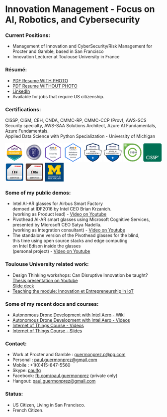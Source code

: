# Innovation Management - Focus on AI, Robotics, and Cybersecurity

### Current Positions:
* Management of Innovation and CyberSecurity/Risk Management for Procter and Gamble, based in San Francisco
* Innovation Lecturer at Toulouse University in France

### Résumé:
* [PDF Resume WITH PHOTO](https://github.com/guermonprez/guermonprez.github.io/blob/master/Paul_Guermonprez_-_Innovation_Manager.pdf?raw=true)
* [PDF Resume WITHOUT PHOTO](https://github.com/guermonprez/guermonprez.github.io/blob/master/Paul_Guermonprez_-_Innovation_Manager_NOPHOTO.pdf?raw=true)
* [LinkedIn](http://www.linkedin.com/in/paulguermonprez)
* Available for jobs that require US citizenship.

### Certifications:
CISSP, CISM, CEH, CNDA, CMMC-RP, CMMC-CCP (Prov), AWS-SCS Security specialty, AWS-SAA Solutions Architect, Azure AI Fundamentals, Azure Fundamentals.<br/>
Applied Data Science with Python Specialization - University of Michigan

<img alt="CMMC-CCP" src="https://raw.githubusercontent.com/guermonprez/guermonprez.github.io/master/badge_CMMC-CCP.png" height=60>
<img alt="CMMC-RP" src="https://raw.githubusercontent.com/guermonprez/guermonprez.github.io/master/badge_CMMC-RP.png" height=60>
<img alt="AWS-Security" src="https://raw.githubusercontent.com/guermonprez/guermonprez.github.io/master/badge_AWS-Sec.png" height=60>
<img alt="AWS-Arch" src="https://raw.githubusercontent.com/guermonprez/guermonprez.github.io/master/badge_AWS-Arch.png" height=60>
<img alt="Azure-Fundamentals" src="https://raw.githubusercontent.com/guermonprez/guermonprez.github.io/master/badge_Azure-Fundamentals.png" height=60>
<img alt="Azure-AIFundamentals" src="https://raw.githubusercontent.com/guermonprez/guermonprez.github.io/master/badge_Azure-AIFundamentals.png" height=60>
<img alt="CISM" src="https://raw.githubusercontent.com/guermonprez/guermonprez.github.io/master/badge_CISM.png" height=60>
<img alt="CISSP" src="https://raw.githubusercontent.com/guermonprez/guermonprez.github.io/master/badge_CISSP.png" height=60>
<img alt="CEH" src="https://raw.githubusercontent.com/guermonprez/guermonprez.github.io/master/badge_CEH.png" height=60>
<img alt="CNDA" src="https://raw.githubusercontent.com/guermonprez/guermonprez.github.io/master/badge_CNDA.png" height=60>
<img alt="CNDA" src="https://raw.githubusercontent.com/guermonprez/guermonprez.github.io/master/badge_UM.png" height=60>


### Some of my public demos:
* Intel AI-AR glasses for Airbus Smart Factory  
  demoed at IDF2016 by Intel CEO Brian Krzanich.  
  (working as Product lead) - [Video on Youtube](https://youtu.be/QRBofzL4MDY?t=35)
* Pivothead AI-AR smart glasses using Microsoft Cognitive Services,  
  presented by Microsoft CEO Satya Nadella.  
  (working as Integration consultant) - [Video on Youtube](https://www.youtube.com/watch?v=rVF2duPVUTY)
* The standalone version of the Pivothead glasses for the blind,  
  this time using open source stacks and edge computing  
  on Intel Edison inside the glasses  
  (personal project) - [Video on Youtube](https://www.youtube.com/watch?v=blk3kecrG6Y)

### Toulouse University related work:
* Design Thinking workshops: Can Disruptive Innovation be taught?  
  [Thesis presentation on Youtube](https://www.youtube.com/watch?v=XkYbLnVBWlY)  
  [Slide deck](http://guermonprez.eu/paul/innovation/Design_Thinking_Disruptive_Innovation_-_Paul_Guermonprez.pdf)
* [Teaching the module: Innovation et Entrepreneurship in IoT](https://eformation.univ-tlse3.fr/oc/spoc-innov/)

### Some of my recent docs and courses:
* [Autonomous Drone Development with Intel Aero - Wiki](https://github.com/intel-aero/meta-intel-aero/wiki)
* [Autonomous Drone Development with Intel Aero - Videos](https://www.youtube.com/playlist?list=PLTQSXsG86pGfyZm5ac6-ZtQsEniUJIE9o)
* [Internet of Things Course - Videos](https://www.youtube.com/playlist?list=PLFBM-eCNdj6A5VSmOEjpn8XoiM88398B7)
* [Internet of Things Course - Slides](https://github.com/guermonprez/intel-academic-IoT-course/tree/master/slides)

### Contact:
* Work at Procter and Gamble : guermonprez.p@pg.com
* Personal : paul.guermonprez@gmail.com
* Mobile : +1(0)415-847-5560
* Skype: [paulfg](skype:paulfg?call)
* Facebook: [fb.com/paul.guermonprez](https://www.facebook.com/paul.guermonprez) (private only)
* Hangout: [paul.guermonprez@gmail.com](mailto:paul.guermonprez@gmail.com)

### Status:
* US Citizen, Living in San Francisco.
* French Citizen.

